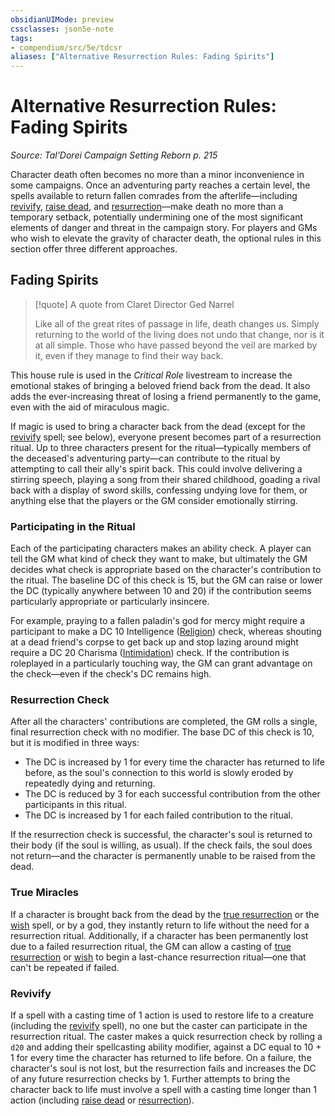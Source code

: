 ```yaml
---
obsidianUIMode: preview
cssclasses: json5e-note
tags:
- compendium/src/5e/tdcsr
aliases: ["Alternative Resurrection Rules: Fading Spirits"]
---
```

# Alternative Resurrection Rules: Fading Spirits
*Source: Tal'Dorei Campaign Setting Reborn p. 215* 

Character death often becomes no more than a minor inconvenience in some campaigns. Once an adventuring party reaches a certain level, the spells available to return fallen comrades from the afterlife—including [revivify](Mechanics/spells/revivify.md), [raise dead](Mechanics/spells/raise-dead.md), and [resurrection](Mechanics/spells/resurrection.md)—make death no more than a temporary setback, potentially undermining one of the most significant elements of danger and threat in the campaign story. For players and GMs who wish to elevate the gravity of character death, the optional rules in this section offer three different approaches.

## Fading Spirits

> [!quote] A quote from Claret Director Ged Narrel  
> 
> Like all of the great rites of passage in life, death changes us. Simply returning to the world of the living does not undo that change, nor is it at all simple. Those who have passed beyond the veil are marked by it, even if they manage to find their way back.

This house rule is used in the *Critical Role* livestream to increase the emotional stakes of bringing a beloved friend back from the dead. It also adds the ever-increasing threat of losing a friend permanently to the game, even with the aid of miraculous magic.

If magic is used to bring a character back from the dead (except for the [revivify](Mechanics/spells/revivify.md) spell; see below), everyone present becomes part of a resurrection ritual. Up to three characters present for the ritual—typically members of the deceased's adventuring party—can contribute to the ritual by attempting to call their ally's spirit back. This could involve delivering a stirring speech, playing a song from their shared childhood, goading a rival back with a display of sword skills, confessing undying love for them, or anything else that the players or the GM consider emotionally stirring.

### Participating in the Ritual

Each of the participating characters makes an ability check. A player can tell the GM what kind of check they want to make, but ultimately the GM decides what check is appropriate based on the character's contribution to the ritual. The baseline DC of this check is 15, but the GM can raise or lower the DC (typically anywhere between 10 and 20) if the contribution seems particularly appropriate or particularly insincere.

For example, praying to a fallen paladin's god for mercy might require a participant to make a DC 10 Intelligence ([Religion](Mechanics/Rules/skills.md#Religion)) check, whereas shouting at a dead friend's corpse to get back up and stop lazing around might require a DC 20 Charisma ([Intimidation](Mechanics/Rules/skills.md#Intimidation)) check. If the contribution is roleplayed in a particularly touching way, the GM can grant advantage on the check—even if the check's DC remains high.

### Resurrection Check

After all the characters' contributions are completed, the GM rolls a single, final resurrection check with no modifier. The base DC of this check is 10, but it is modified in three ways:

- The DC is increased by 1 for every time the character has returned to life before, as the soul's connection to this world is slowly eroded by repeatedly dying and returning.  
- The DC is reduced by 3 for each successful contribution from the other participants in this ritual.  
- The DC is increased by 1 for each failed contribution to the ritual.  

If the resurrection check is successful, the character's soul is returned to their body (if the soul is willing, as usual). If the check fails, the soul does not return—and the character is permanently unable to be raised from the dead.

### True Miracles

If a character is brought back from the dead by the [true resurrection](Mechanics/spells/true-resurrection.md) or the [wish](Mechanics/spells/wish.md) spell, or by a god, they instantly return to life without the need for a resurrection ritual. Additionally, if a character has been permanently lost due to a failed resurrection ritual, the GM can allow a casting of [true resurrection](Mechanics/spells/true-resurrection.md) or [wish](Mechanics/spells/wish.md) to begin a last-chance resurrection ritual—one that can't be repeated if failed.

### Revivify

If a spell with a casting time of 1 action is used to restore life to a creature (including the [revivify](Mechanics/spells/revivify.md) spell), no one but the caster can participate in the resurrection ritual. The caster makes a quick resurrection check by rolling a `d20` and adding their spellcasting ability modifier, against a DC equal to 10 + 1 for every time the character has returned to life before. On a failure, the character's soul is not lost, but the resurrection fails and increases the DC of any future resurrection checks by 1. Further attempts to bring the character back to life must involve a spell with a casting time longer than 1 action (including [raise dead](Mechanics/spells/raise-dead.md) or [resurrection](Mechanics/spells/resurrection.md)).